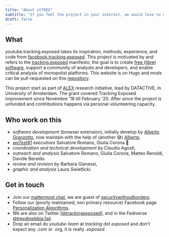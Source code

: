 ```yaml
---
title: "About ytTREX"
subtitle: "If you feel the project in your interest, we would love to expand our team ― FYI, we're all unfunded"
draft: false
---
```


## What

youtube.tracking.exposed takes its inspiration, methods, experience, and code from [facebook.tracking.exposed](https://facebook.tracking.exposed). This project is motivated by and refers to the [tracking.exposed](https://tracking.exposed) manifesto; the goal is to create [free (libre) software](https://github.com/tracking-exposed/yttrex), support a community of analysts and developers, and enable critical analysis of monopolist platforms. This website is on Hugo and mods can be pull-requested on this [repository](https://github.com/tracking-exposed/youtube.tracking.exposed).

This project start as part of [ALEX](https://algorithms.exposed) research initiative, lead by DATACTIVE, in University of Amsterdam. The grant covered Tracking Exposed improvement since Novembre '18 till February '20. After since the project is unfunded and contributions happens via personal volunteering capacity.

## Who work on this

* _software development_ (browser extension), initially develop by [Alberto Granzotto](https://github.com/vrde), now maintain with the help of (another 😅) [Alberto](https://github.com/nkint).
* _[weTest#1](/wetest/1) executives_ Salvatore Romano, Giulia Corona 🙌
* _coordination and technical development by_ Claudio Agosti,
* _outreach and analysis_ Salvatore Romano, Giulia Corona, Matteo Renoldi, Davide Beraldo.
* _review and revision by_ Barbara Gianessi,
* _graphic and analysis_ Laura Swietlicki.

## Get in touch

* Join our [mattermost chat](https://chat.securitywithoutborders.org/community/channels/trackingexposed), we are guest of [securitywithoutborders](https://securitywithoutborders.org).
* Follow our (poorly maintained, non primary resource) Facebook page [Personalization Algorithms](https://www.facebook.com/personalizationalgorithm).
* We are also on Twitter [[@trackingexposed](https://twitter.com/trackingexposed)], and in the Fediverse [@trex@nebbia.fail](https://nebbia.fail/@TRackingEXposed).
* Drop an email do _youtube-team_ at _tracking_ dot _exposed_ and don't expect any .com or .org, it is really _.exposed_